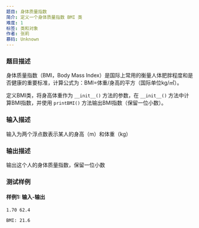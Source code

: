 ```yaml
---
题目: 身体质量指数
简介: 定义一个身体质量指数 BMI 类
难度: 1
标签: 类和对象
作者: 张莉
慕码: Unknown
---
```


### 题目描述

身体质量指数（BMI，Body Mass Index）是国际上常用的衡量人体肥胖程度和是否健康的重要标准，计算公式为：BMI=体重/身高的平方（国际单位kg/㎡）。

定义BMI类，将身高体重作为 `__init__()` 方法的参数，在 `__init__()` 方法中计算BMI指数，并使用 `printBMI()` 方法输出BMI指数（保留一位小数）。

### 输入描述

输入为两个浮点数表示某人的身高（m）和体重（kg）

### 输出描述

输出这个人的身体质量指数，保留一位小数

### 测试样例

#### 样例1: 输入-输出

```
1.70 62.4
```

```
BMI: 21.6
```

